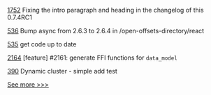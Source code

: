 
[1752](https://github.com/hyperledger/aries-cloudagent-python/pull/1752) Fixing the intro paragraph and heading in the changelog of this 0.7.4RC1

[536](https://github.com/hyperledger-labs/blockchain-carbon-accounting/pull/536) Bump async from 2.6.3 to 2.6.4 in /open-offsets-directory/react

[535](https://github.com/hyperledger-labs/blockchain-carbon-accounting/pull/535) get code up to date

[2164](https://github.com/hyperledger/iroha/pull/2164) [feature] #2161: generate FFI functions for `data_model`

[390](https://github.com/hyperledger-labs/orion-server/pull/390) Dynamic cluster - simple add test


[See more >>>](https://start-here.hyperledger.org/pull-requests)
